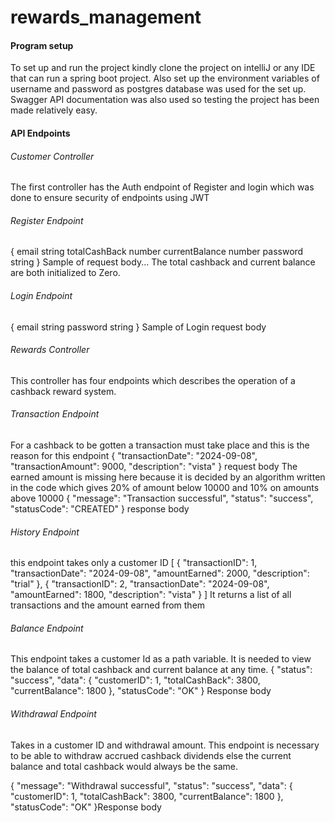 # rewards_management

#### Program setup
To set up and run the project kindly clone the project on intelliJ or any IDE that can run a spring boot project.
Also set up the environment variables of username and password as postgres database was used for the set up.
Swagger API documentation was also used so testing the project has been made relatively easy.

#### API Endpoints
###### Customer Controller
The first controller has the Auth endpoint of Register and login which was done to ensure security of endpoints using JWT

###### Register Endpoint
{
email	string
totalCashBack	number
currentBalance	number
password	string
}
Sample of request body... The total cashback and current balance are both initialized to Zero.

###### Login Endpoint
{
email	string
password	string
}
Sample of Login request body

###### Rewards Controller
This controller has four endpoints which describes the operation of a cashback reward system.

###### Transaction Endpoint
For a cashback to be gotten a transaction must take place and this is the reason for this endpoint
{
  "transactionDate": "2024-09-08",
  "transactionAmount": 9000,
  "description": "vista"
} request body
The earned amount is missing here because it is decided by an algorithm written in the code which gives 20% of amount below 10000 and 10% on amounts above 10000
{
  "message": "Transaction successful",
  "status": "success",
  "statusCode": "CREATED"
} response body

###### History Endpoint
this endpoint takes only a customer ID
[
  {
    "transactionID": 1,
    "transactionDate": "2024-09-08",
    "amountEarned": 2000,
    "description": "trial"
  },
  {
    "transactionID": 2,
    "transactionDate": "2024-09-08",
    "amountEarned": 1800,
    "description": "vista"
  }
] It returns a list of all transactions and the amount earned from them

###### Balance Endpoint
This endpoint takes a customer Id as a path variable. It is needed to view the balance of total cashback and current balance at any time.
{
  "status": "success",
  "data": {
    "customerID": 1,
    "totalCashBack": 3800,
    "currentBalance": 1800
  },
  "statusCode": "OK"
} Response body

###### Withdrawal Endpoint
Takes in a customer ID and withdrawal amount. This endpoint is necessary to be able to withdraw accrued cashback dividends else the current balance and total cashback would always be the same.

{
  "message": "Withdrawal successful",
  "status": "success",
  "data": {
    "customerID": 1,
    "totalCashBack": 3800,
    "currentBalance": 1800
  },
  "statusCode": "OK"
}Response body
